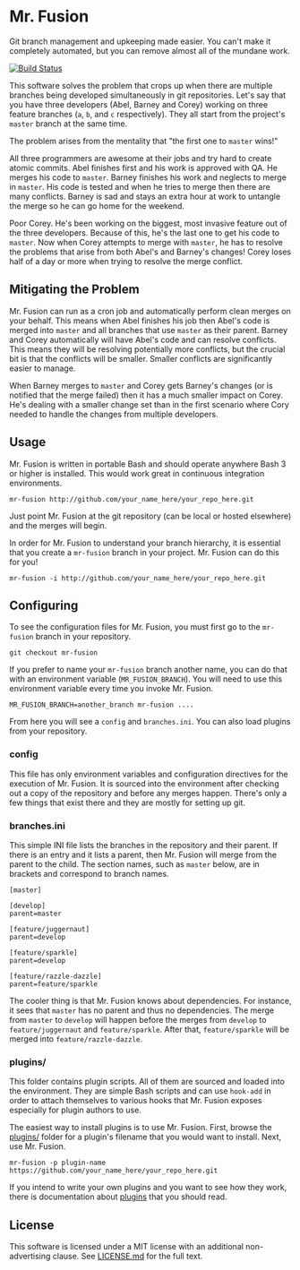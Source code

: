 Mr. Fusion
==========

Git branch management and upkeeping made easier.  You can't make it completely automated, but you can remove almost all of the mundane work.

[![Build Status][travis-image]][Travis CI]

This software solves the problem that crops up when there are multiple branches being developed simultaneously in git repositories.  Let's say that you have three developers (Abel, Barney and Corey) working on three feature branches (`a`, `b`, and `c` respectively).  They all start from the project's `master` branch at the same time.

The problem arises from the mentality that "the first one to `master` wins!"

All three programmers are awesome at their jobs and try hard to create atomic commits.  Abel finishes first and his work is approved with QA.  He merges his code to `master`.  Barney finishes his work and neglects to merge in `master`.  His code is tested and when he tries to merge then there are many conflicts.  Barney is sad and stays an extra hour at work to untangle the merge so he can go home for the weekend.

Poor Corey.  He's been working on the biggest, most invasive feature out of the three developers.  Because of this, he's the last one to get his code to `master`.  Now when Corey attempts to merge with `master`, he has to resolve the problems that arise from both Abel's and Barney's changes!  Corey loses half of a day or more when trying to resolve the merge conflict.


Mitigating the Problem
----------------------

Mr. Fusion can run as a cron job and automatically perform clean merges on your behalf.  This means when Abel finishes his job then Abel's code is merged into `master` and all branches that use `master` as their parent.  Barney and Corey automatically will have Abel's code and can resolve conflicts.  This means they will be resolving potentially more conflicts, but the crucial bit is that the conflicts will be smaller.  Smaller conflicts are significantly easier to manage.

When Barney merges to `master` and Corey gets Barney's changes (or is notified that the merge failed) then it has a much smaller impact on Corey.  He's dealing with a smaller change set than in the first scenario where Cory needed to handle the changes from multiple developers.


Usage
-----

Mr. Fusion is written in portable Bash and should operate anywhere Bash 3 or higher is installed.  This would work great in continuous integration environments.

    mr-fusion http://github.com/your_name_here/your_repo_here.git

Just point Mr. Fusion at the git repository (can be local or hosted elsewhere) and the merges will begin.

In order for Mr. Fusion to understand your branch hierarchy, it is essential that you create a `mr-fusion` branch in your project.  Mr. Fusion can do this for you!

    mr-fusion -i http://github.com/your_name_here/your_repo_here.git


Configuring
-----------

To see the configuration files for Mr. Fusion, you must first go to the `mr-fusion` branch in your repository.

    git checkout mr-fusion

If you prefer to name your `mr-fusion` branch another name, you can do that with an environment variable (`MR_FUSION_BRANCH`).  You will need to use this environment variable every time you invoke Mr. Fusion.

    MR_FUSION_BRANCH=another_branch mr-fusion ....

From here you will see a `config` and `branches.ini`.  You can also load plugins from your repository.


### config

This file has only environment variables and configuration directives for the execution of Mr. Fusion.  It is sourced into the environment after checking out a copy of the repository and before any merges happen.  There's only a few things that exist there and they are mostly for setting up git.


### branches.ini

This simple INI file lists the branches in the repository and their parent.  If there is an entry and it lists a parent, then Mr. Fusion will merge from the parent to the child.  The section names, such as `master` below, are in brackets and correspond to branch names.

    [master]

    [develop]
    parent=master

    [feature/juggernaut]
    parent=develop

    [feature/sparkle]
    parent=develop

    [feature/razzle-dazzle]
    parent=feature/sparkle

The cooler thing is that Mr. Fusion knows about dependencies.  For instance, it sees that `master` has no parent and thus no dependencies.  The merge from `master` to `develop` will happen before the merges from `develop` to `feature/juggernaut` and `feature/sparkle`.  After that, `feature/sparkle` will be merged into `feature/razzle-dazzle`.


### plugins/

This folder contains plugin scripts.  All of them are sourced and loaded into the environment.  They are simple Bash scripts and can use `hook-add` in order to attach themselves to various hooks that Mr. Fusion exposes especially for plugin authors to use.

The easiest way to install plugins is to use Mr. Fusion.  First, browse the [plugins/](plugins/) folder for a plugin's filename that you would want to install.  Next, use Mr. Fusion.

    mr-fusion -p plugin-name https://github.com/your_name_here/your_repo_here.git

If you intend to write your own plugins and you want to see how they work, there is documentation about [plugins](docs/plugins.md) that you should read.


License
-------

This software is licensed under a MIT license with an additional non-advertising clause.  See [LICENSE.md](LICENSE.md) for the full text.


[Travis CI]: http://travis-ci.org/tests-always-included/mr-fusion
[Travis-Image]: https://api.travis-ci.org/tests-always-included/mr-fusion.png

